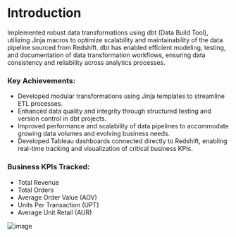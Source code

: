 # Introduction

Implemented robust data transformations using dbt (Data Build Tool), utilizing Jinja macros to optimize scalability and maintainability of the data pipeline sourced from Redshift. dbt has enabled efficient modeling, testing, and documentation of data transformation workflows, ensuring data consistency and reliability across analytics processes.

### Key Achievements:
* Developed modular transformations using Jinja templates to streamline ETL processes.
* Enhanced data quality and integrity through structured testing and version control in dbt projects.
* Improved performance and scalability of data pipelines to accommodate growing data volumes and evolving business needs.
* Developed Tableau dashboards connected directly to Redshift, enabling real-time tracking and visualization of critical business KPIs.

### Business KPIs Tracked:
* Total Revenue
* Total Orders
* Average Order Value (AOV)
* Units Per Transaction (UPT)
* Average Unit Retail (AUR)

![image](https://github.com/nair9/dbt/assets/108756389/e5e05fba-da61-4432-8a7c-d9b5a4058d96)

